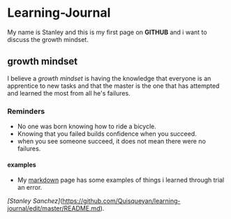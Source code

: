 # Learning-Journal
My name is Stanley and this is my first page on **GITHUB** and i want to discuss the growth mindset.
## growth mindset
I believe a *growth mindset* is having the knowledge that everyone is an apprentice to new tasks and that the master is the one that has attempted and learned the most from all he's failures.
### Reminders
* No one was born knowing how to ride a bicycle.
* Knowing that you failed builds confidence when you succeed.
* when you see someone succeed, it does not mean there were no failures.
#### examples
* My [markdown](https://quisqueyan.github.io/learning-journal/markdown) page has some examples of things i learned through trial an error.

*[Stanley Sanchez]*(https://github.com/Quisqueyan/learning-journal/edit/master/README.md).
